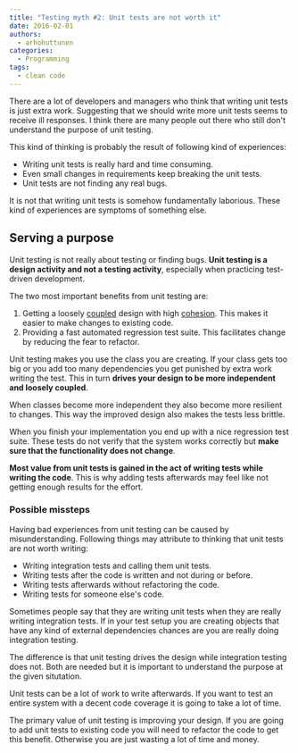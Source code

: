 ```yaml
---
title: "Testing myth #2: Unit tests are not worth it"
date: 2016-02-01
authors:
  - arhohuttunen
categories:
  - Programming
tags:
  - clean code
---
```


There are a lot of developers and managers who think that writing unit tests is just extra work. Suggesting that we should write more unit tests seems to receive ill responses. I think there are many people out there who still don't understand the purpose of unit testing.

This kind of thinking is probably the result of following kind of experiences:

- Writing unit tests is really hard and time consuming.
- Even small changes in requirements keep breaking the unit tests.
- Unit tests are not finding any real bugs.

It is not that writing unit tests is somehow fundamentally laborious. These kind of experiences are symptoms of something else.
<!--more-->

## Serving a purpose

Unit testing is not really about testing or finding bugs. <strong>Unit testing is a design activity and not a testing activity</strong>, especially when practicing test-driven development.

The two most important benefits from unit testing are:

1. Getting a loosely [coupled](https://en.wikipedia.org/wiki/Coupling_(computer_programming)) design with high [cohesion](https://en.wikipedia.org/wiki/Cohesion_(computer_science)). This makes it easier to make changes to existing code.
2. Providing a fast automated regression test suite. This facilitates change by reducing the fear to refactor.

Unit testing makes you use the class you are creating. If your class gets too big or you add too many dependencies you get punished by extra work writing the test. This in turn **drives your design to be more independent and loosely coupled**.

When classes become more independent they also become more resilient to changes. This way the improved design also makes the tests less brittle.

When you finish your implementation you end up with a nice regression test suite. These tests do not verify that the system works correctly but **make sure that the functionality does not change**.

**Most value from unit tests is gained in the act of writing tests while writing the code**. This is why adding tests afterwards may feel like not getting enough results for the effort.

### Possible missteps

Having bad experiences from unit testing can be caused by misunderstanding. Following things may attribute to thinking that unit tests are not worth writing:

- Writing integration tests and calling them unit tests.
- Writing tests after the code is written and not during or before.
- Writing tests afterwards without refactoring the code.
- Writing tests for someone else's code.

Sometimes people say that they are writing unit tests when they are really writing integration tests. If in your test setup you are creating objects that have any kind of external dependencies chances are you are really doing integration testing.

The difference is that unit testing drives the design while integration testing does not. Both are needed but it is important to understand the purpose at the given situtation.

Unit tests can be a lot of work to write afterwards. If you want to test an entire system with a decent code coverage it is going to take a lot of time.

The primary value of unit testing is improving your design. If you are going to add unit tests to existing code you will need to refactor the code to get this benefit. Otherwise you are just wasting a lot of time and money.
